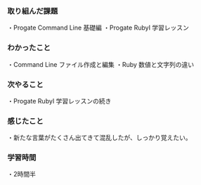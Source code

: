 ### 取り組んだ課題
・Progate Command Line 基礎編
・Progate RubyⅠ 学習レッスン
### わかったこと
・Command Line ファイル作成と編集
・Ruby 数値と文字列の違い
### 次やること
・Progate RubyⅠ 学習レッスンの続き
### 感じたこと
・新たな言葉がたくさん出てきて混乱したが、しっかり覚えたい。
### 学習時間
・2時間半
